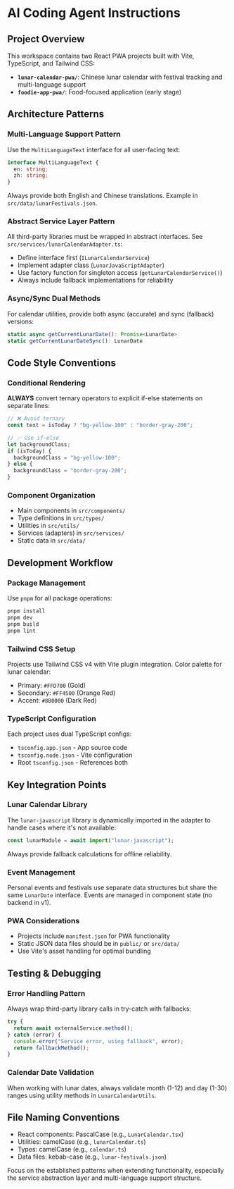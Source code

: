 # AI Coding Agent Instructions

## Project Overview

This workspace contains two React PWA projects built with Vite, TypeScript, and Tailwind CSS:

- **`lunar-calendar-pwa/`**: Chinese lunar calendar with festival tracking and multi-language support
- **`foodie-app-pwa/`**: Food-focused application (early stage)

## Architecture Patterns

### Multi-Language Support Pattern

Use the `MultiLanguageText` interface for all user-facing text:

```typescript
interface MultiLanguageText {
  en: string;
  zh: string;
}
```

Always provide both English and Chinese translations. Example in `src/data/lunarFestivals.json`.

### Abstract Service Layer Pattern

All third-party libraries must be wrapped in abstract interfaces. See `src/services/lunarCalendarAdapter.ts`:

- Define interface first (`ILunarCalendarService`)
- Implement adapter class (`LunarJavaScriptAdapter`)
- Use factory function for singleton access (`getLunarCalendarService()`)
- Always include fallback implementations for reliability

### Async/Sync Dual Methods

For calendar utilities, provide both async (accurate) and sync (fallback) versions:

```typescript
static async getCurrentLunarDate(): Promise<LunarDate>
static getCurrentLunarDateSync(): LunarDate
```

## Code Style Conventions

### Conditional Rendering

**ALWAYS** convert ternary operators to explicit if-else statements on separate lines:

```typescript
// ❌ Avoid ternary
const text = isToday ? "bg-yellow-100" : "border-gray-200";

// ✅ Use if-else
let backgroundClass;
if (isToday) {
  backgroundClass = "bg-yellow-100";
} else {
  backgroundClass = "border-gray-200";
}
```

### Component Organization

- Main components in `src/components/`
- Type definitions in `src/types/`
- Utilities in `src/utils/`
- Services (adapters) in `src/services/`
- Static data in `src/data/`

## Development Workflow

### Package Management

Use `pnpm` for all package operations:

```bash
pnpm install
pnpm dev
pnpm build
pnpm lint
```

### Tailwind CSS Setup

Projects use Tailwind CSS v4 with Vite plugin integration. Color palette for lunar calendar:

- Primary: `#FFD700` (Gold)
- Secondary: `#FF4500` (Orange Red)
- Accent: `#8B0000` (Dark Red)

### TypeScript Configuration

Each project uses dual TypeScript configs:

- `tsconfig.app.json` - App source code
- `tsconfig.node.json` - Vite configuration
- Root `tsconfig.json` - References both

## Key Integration Points

### Lunar Calendar Library

The `lunar-javascript` library is dynamically imported in the adapter to handle cases where it's not available:

```typescript
const lunarModule = await import("lunar-javascript");
```

Always provide fallback calculations for offline reliability.

### Event Management

Personal events and festivals use separate data structures but share the same `LunarDate` interface. Events are managed in component state (no backend in v1).

### PWA Considerations

- Projects include `manifest.json` for PWA functionality
- Static JSON data files should be in `public/` or `src/data/`
- Use Vite's asset handling for optimal bundling

## Testing & Debugging

### Error Handling Pattern

Always wrap third-party library calls in try-catch with fallbacks:

```typescript
try {
  return await externalService.method();
} catch (error) {
  console.error("Service error, using fallback", error);
  return fallbackMethod();
}
```

### Calendar Date Validation

When working with lunar dates, always validate month (1-12) and day (1-30) ranges using utility methods in `LunarCalendarUtils`.

## File Naming Conventions

- React components: PascalCase (e.g., `LunarCalendar.tsx`)
- Utilities: camelCase (e.g., `lunarCalendar.ts`)
- Types: camelCase (e.g., `calendar.ts`)
- Data files: kebab-case (e.g., `lunar-festivals.json`)

Focus on the established patterns when extending functionality, especially the service abstraction layer and multi-language support structure.
